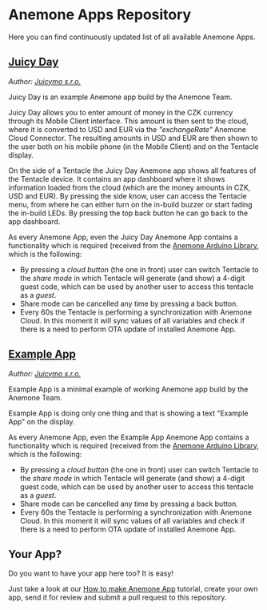 # Anemone Apps Repository

Here you can find continuously updated list of all available Anemone Apps.

## [Juicy Day](https://github.com/ceskasporitelna/anemone/tree/master/apps/juicy-day)

*Author: [Juicymo s.r.o.](http://www.juicymo.cz)*

Juicy Day is an example Anemone app build by the Anemone Team.

Juicy Day allows you to enter amount of money in the CZK currency through its Mobile Client interface. This amount is then sent to the cloud, where it is converted to USD and EUR via the *"exchangeRate"* Anemone Cloud Connector. The resulting amounts in USD and EUR are then shown to the user both on his mobile phone (in the Mobile Client) and on the Tentacle display.

On the side of a Tentacle the Juicy Day Anemone app shows all features of the Tentacle device. It contains an app dashboard where it shows information loaded from the cloud (which are the money amounts in CZK, USD and EUR). By pressing the side know, user can access the Tentacle menu, from where he can either turn on the in-build buzzer or start fading the in-build LEDs. By pressing the top back button he can go back to the app dashboard.

As every Anemone App, even the Juicy Day Anemone App contains a functionality which is required (received from the [Anemone Arduino Library](https://github.com/ceskasporitelna/anemone/tree/master/toolkit/anemone-arduino-library), which is the following:

* By pressing a *cloud button* (the one in front) user can switch Tentacle to the *share mode* in which Tentacle will generate (and show) a 4-digit guest code, which can be used by another user to access this tentacle as a *guest*.
* Share mode can be cancelled any time by pressing a back button.
* Every 60s the Tentacle is performing a synchronization with Anemone Cloud. In this moment it will sync values of all variables and check if there is a need to perform OTA update of installed Anemone App.

## [Example App](https://github.com/ceskasporitelna/anemone/tree/master/apps/example-app)

*Author: [Juicymo s.r.o.](http://www.juicymo.cz)*

Example App is a minimal example of working Anemone app build by the Anemone Team.

Example App is doing only one thing and that is showing a text "Example App" on the display.

As every Anemone App, even the Example App Anemone App contains a functionality which is required (received from the [Anemone Arduino Library](https://github.com/ceskasporitelna/anemone/tree/master/toolkit/anemone-arduino-library), which is the following:

* By pressing a *cloud button* (the one in front) user can switch Tentacle to the *share mode* in which Tentacle will generate (and show) a 4-digit guest code, which can be used by another user to access this tentacle as a *guest*.
* Share mode can be cancelled any time by pressing a back button.
* Every 60s the Tentacle is performing a synchronization with Anemone Cloud. In this moment it will sync values of all variables and check if there is a need to perform OTA update of installed Anemone App.

## Your App?

Do you want to have your app here too? It is easy!

Just take a look at our [How to make Anemone App](https://github.com/ceskasporitelna/anemone/blob/master/documentation/HowToMakeAnemoneApp.md) tutorial, create your own app, send it for review and submit a pull request to this repository.